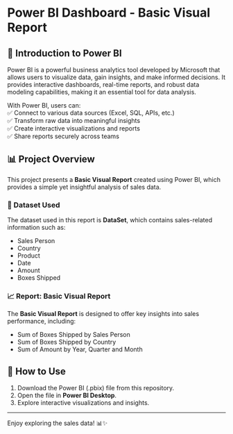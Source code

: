 # Power BI Dashboard - Basic Visual Report  

## 📌 Introduction to Power BI  
Power BI is a powerful business analytics tool developed by Microsoft that allows users to visualize data, gain insights, and make informed decisions. It provides interactive dashboards, real-time reports, and robust data modeling capabilities, making it an essential tool for data analysis.  

With Power BI, users can:  
✅ Connect to various data sources (Excel, SQL, APIs, etc.)  
✅ Transform raw data into meaningful insights  
✅ Create interactive visualizations and reports  
✅ Share reports securely across teams  

## 📊 Project Overview  
This project presents a **Basic Visual Report** created using Power BI, which provides a simple yet insightful analysis of sales data.  

### 📂 Dataset Used  
The dataset used in this report is **DataSet**, which contains sales-related information such as:  
- Sales Person
- Country
- Product
- Date
- Amount
- Boxes Shipped 

### 📈 Report: Basic Visual Report  
The **Basic Visual Report** is designed to offer key insights into sales performance, including:  
- Sum of Boxes Shipped by Sales Person
- Sum of Boxes Shipped by Country
- Sum of Amount by Year, Quarter and Month  
 

## 🚀 How to Use  
1. Download the Power BI (.pbix) file from this repository.  
2. Open the file in **Power BI Desktop**.  
3. Explore interactive visualizations and insights.  

---

Enjoy exploring the sales data! 📊✨  
